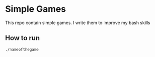 # Simple Games
This repo contain simple games.
I write them to improve my bash skills 

## How to run 
```
./nameofthegame
```
